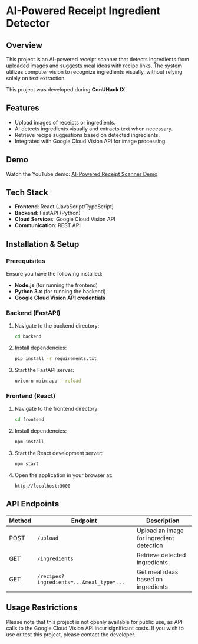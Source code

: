 # AI-Powered Receipt Ingredient Detector

## Overview
This project is an AI-powered receipt scanner that detects ingredients from uploaded images and suggests meal ideas with recipe links. The system utilizes computer vision to recognize ingredients visually, without relying solely on text extraction.

This project was developed during **ConUHack IX**.

## Features
- Upload images of receipts or ingredients.
- AI detects ingredients visually and extracts text when necessary.
- Retrieve recipe suggestions based on detected ingredients.
- Integrated with Google Cloud Vision API for image processing.

## Demo
Watch the YouTube demo: [AI-Powered Receipt Scanner Demo](https://youtu.be/yrHQ3jAXDcE)

## Tech Stack
- **Frontend**: React (JavaScript/TypeScript)
- **Backend**: FastAPI (Python)
- **Cloud Services**: Google Cloud Vision API
- **Communication**: REST API

## Installation & Setup
### Prerequisites
Ensure you have the following installed:
- **Node.js** (for running the frontend)
- **Python 3.x** (for running the backend)
- **Google Cloud Vision API credentials**

### Backend (FastAPI)
1. Navigate to the backend directory:
   ```sh
   cd backend
   ```
2. Install dependencies:
   ```sh
   pip install -r requirements.txt
   ```
3. Start the FastAPI server:
   ```sh
   uvicorn main:app --reload
   ```

### Frontend (React)
1. Navigate to the frontend directory:
   ```sh
   cd frontend
   ```
2. Install dependencies:
   ```sh
   npm install
   ```
3. Start the React development server:
   ```sh
   npm start
   ```
4. Open the application in your browser at:
   ```
   http://localhost:3000
   ```

## API Endpoints
| Method | Endpoint | Description |
|--------|----------|-------------|
| POST | `/upload` | Upload an image for ingredient detection |
| GET | `/ingredients` | Retrieve detected ingredients |
| GET | `/recipes?ingredients=...&meal_type=...` | Get meal ideas based on ingredients |

## Usage Restrictions
Please note that this project is not openly available for public use, as API calls to the Google Cloud Vision API incur significant costs. If you wish to use or test this project, please contact the developer.


